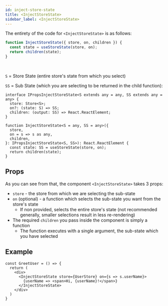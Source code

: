 ```yaml
---
id: inject-store-state
title: <InjectStoreState>
sidebar_label: <InjectStoreState>
---
```


The entirety of the code for `<InjectStoreState>` is as follows:

<!--DOCUSAURUS_CODE_TABS-->
<!--JavaScript-->
```jsx
function InjectStoreState({ store, on, children }) {
  const state = useStoreState(store, on);
  return children(state);
}
```

<!--TypeScript-->
&nbsp;

`S` = Store State (entire store's state from which you select)

`SS` = Sub State (which you are selecting to be returned in the child function):

```tsx
interface IPropsInjectStoreState<S extends any = any, SS extends any = any> {
  store: Store<S>;
  on?: (state: S) => SS;
  children: (output: SS) => React.ReactElement;
}

function InjectStoreState<S = any, SS = any>({
  store,
  on = s => s as any,
  children,
}: IPropsInjectStoreState<S, SS>): React.ReactElement {
  const state: SS = useStoreState(store, on);
  return children(state);
}
```

<!--END_DOCUSAURUS_CODE_TABS-->

## Props

As you can see from that, the component `<InjectStoreState>` takes 3 props:

* `store` - the store from which we are selecting the sub-state
* `on` (optional) - a function which selects the sub-state you want from the store's state
  * If non provided, selects the entire store's state (not recommended generally, smaller selections result in less re-rendering)
* The required `children` you pass inside the component is simply a function
  * The function executes with a single argument, the sub-state which you have selected

## Example

```tsx
const GreetUser = () => {
  return (
    <div>
      <InjectStoreState store={UserStore} on={s => s.userName}>
        {userName => <span>Hi, {userName}!</span>}
      </InjectStoreState>
    </div>
  )
}
```